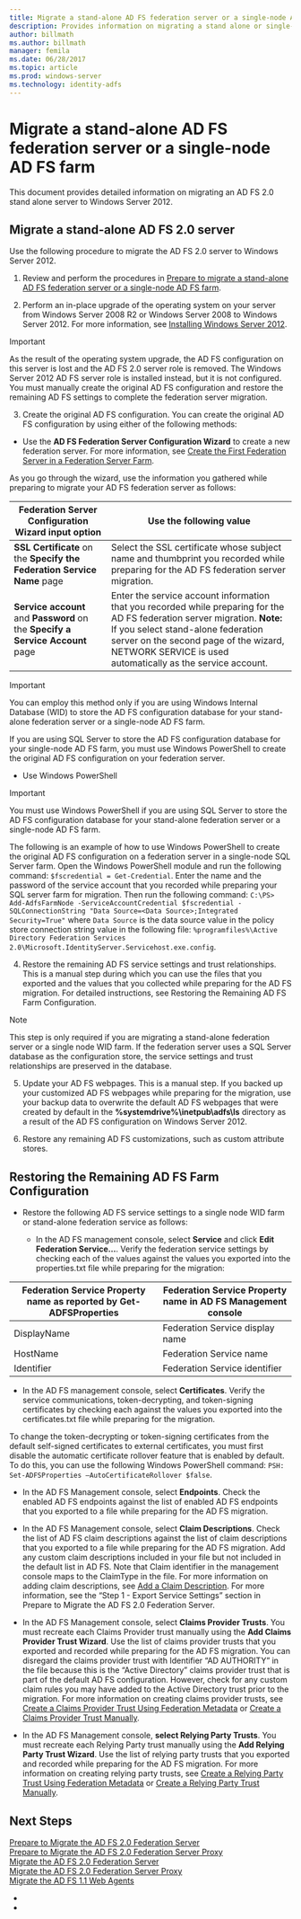 ```yaml
---
title: Migrate a stand-alone AD FS federation server or a single-node AD FS farm
description: Provides information on migrating a stand alone or single-node AD FS 2.0 server to Windows Server 2012
author: billmath
ms.author: billmath
manager: femila
ms.date: 06/28/2017
ms.topic: article
ms.prod: windows-server
ms.technology: identity-adfs
---
```




# Migrate a stand-alone AD FS federation server or a single-node AD FS farm  
This document provides detailed information on migrating an AD FS 2.0 stand alone server to Windows Server 2012.

## Migrate a stand-alone AD FS 2.0 server

Use the following procedure to migrate the AD FS 2.0 server to Windows Server 2012.
  
1.  Review and perform the procedures in [Prepare to migrate a stand-alone AD FS federation server or a single-node AD FS farm](prepare-to-migrate-a-stand-alone-ad-fs-federation-server.md).  
  
2.  Perform an in-place upgrade of the operating system on your server from Windows Server 2008 R2 or Windows Server 2008 to Windows Server 2012. For more information, see [Installing Windows Server 2012](/previous-versions/windows/it-pro/windows-server-2012-R2-and-2012/jj134246(v=ws.11)).  
  
> [!IMPORTANT]
>  As the result of the operating system upgrade, the AD FS configuration on this server is lost and the AD FS 2.0 server role is removed. The Windows Server 2012 AD FS server role is installed instead, but it is not configured. You must manually create the original AD FS configuration and restore the remaining AD FS settings to complete the federation server migration.  
  
3. Create the original AD FS configuration. You can create the original AD FS configuration by using either of the following methods:  
  
-   Use the **AD FS Federation Server Configuration Wizard** to create a new federation server. For more information, see [Create the First Federation Server in a Federation Server Farm](Create-the-First-Federation-Server-in-a-Federation-Server-Farm.md).  
  
As you go through the wizard, use the information you gathered while preparing to migrate your AD FS federation server as follows:  
  
 |**Federation Server Configuration Wizard input option**|**Use the following value**| 
|-----|-----| 
|**SSL Certificate** on the **Specify the Federation Service Name** page|Select the SSL certificate whose subject name and thumbprint you recorded while preparing for the AD FS federation server migration.|  
|**Service account** and **Password** on the **Specify a Service Account** page|Enter the service account information that you recorded while preparing for the AD FS federation server migration. **Note:**  If you select stand-alone federation server on the second page of the wizard, NETWORK SERVICE is used automatically as the service account.|  
  
> [!IMPORTANT] 
> You can employ this method only if you are using Windows Internal Database (WID) to store the AD FS configuration database for your stand-alone federation server or a single-node AD FS farm.  
>
>  If you are using SQL Server to store the AD FS configuration database for your single-node AD FS farm, you must use Windows PowerShell to create the original AD FS configuration on your federation server.  
  
-   Use Windows PowerShell  
  
> [!IMPORTANT]
>  You must use Windows PowerShell if you are using SQL Server to store the AD FS configuration database for your stand-alone federation server or a single-node AD FS farm.  
  
The following is an example of how to use Windows PowerShell to create the original AD FS configuration on a federation server in a single-node SQL Server farm.  Open the Windows PowerShell module and run the following command: `$fscredential = Get-Credential`. Enter the name and the password of the service account that you recorded while preparing your SQL server farm for migration. Then run the following command: `C:\PS> Add-AdfsFarmNode -ServiceAccountCredential $fscredential -SQLConnectionString "Data Source=<Data Source>;Integrated Security=True"` where `Data Source` is the data source value in the policy store connection string value in the following file: `%programfiles%\Active Directory Federation Services 2.0\Microsoft.IdentityServer.Servicehost.exe.config`.  
  
4. Restore the remaining AD FS service settings and trust relationships. This is a manual step during which you can use the files that you exported and the values that you collected while preparing for the AD FS migration. For detailed instructions, see Restoring the Remaining AD FS Farm Configuration.  
  
> [!NOTE]
>  This step is only required if you are migrating a stand-alone federation server or a single node WID farm.  If the federation server uses a SQL Server database as the configuration store, the service settings and trust relationships are preserved in the database.  
  
5. Update your AD FS webpages. This is a manual step. If you backed up your customized AD FS webpages while preparing for the migration, use your backup data to overwrite the default AD FS webpages that were created by default in the **%systemdrive%\inetpub\adfs\ls** directory as a result of the AD FS configuration on Windows Server 2012.  
  
6. Restore any remaining AD FS customizations, such as custom attribute stores.  
  
## Restoring the Remaining AD FS Farm Configuration  
  
-   Restore the following AD FS service settings to a single node WID farm or stand-alone federation service as follows:  
  
    -   In the AD FS management console, select **Service** and click **Edit Federation Service…**. Verify the federation service settings by checking each of the values against the values you exported into the properties.txt file while preparing for the migration:  
  
    
|**Federation Service Property name as reported by Get-ADFSProperties**|**Federation Service Property name in AD FS Management console**|  
|-----|-----|
|DisplayName|Federation Service display name|  
|HostName|Federation Service name|  
|Identifier|Federation Service identifier|  
  
-   In the AD FS management console, select **Certificates**. Verify the service communications, token-decrypting, and token-signing certificates by checking each against the values you exported into the certificates.txt file while preparing for the migration.  
  
To change the token-decrypting or token-signing certificates from the default self-signed certificates to external certificates, you must first disable the automatic certificate rollover feature that is enabled by default.  To do this, you can use the following Windows PowerShell command: `PSH: Set-ADFSProperties –AutoCertificateRollover $false`.  
  
-   In the AD FS Management console, select **Endpoints**. Check the enabled AD FS endpoints against the list of enabled AD FS endpoints that you exported to a file while preparing for the AD FS migration.  
  
-   In the AD FS Management console, select **Claim Descriptions**. Check the list of AD FS claim descriptions against the list of  claim descriptions that you exported to a file while preparing for the AD FS migration. Add any custom claim descriptions included in your file but not included in the default list in AD FS.  Note that Claim identifier in the management console maps to the ClaimType in the file.  For more information on adding claim descriptions, see [Add a Claim Description](../operations/add-a-claim-description.md). For more information, see the “Step 1 - Export Service Settings” section in Prepare to Migrate the AD FS 2.0 Federation Server.  
  
-   In the AD FS Management console, select **Claims Provider Trusts**. You must recreate each Claims Provider trust manually using the **Add Claims Provider Trust Wizard**.  Use the list of claims provider trusts that you exported and recorded while preparing for the AD FS migration. You can disregard the claims provider trust with Identifier “AD AUTHORITY” in the file because this is the “Active Directory” claims provider trust that is part of the default AD FS configuration.  However, check for any custom claim rules you may have added to the Active Directory trust prior to the migration. For more information on creating claims provider trusts, see [Create a Claims Provider Trust Using Federation Metadata](../operations/create-a-claims-provider-trust.md#to-create-a-claims-provider-trust-using-federation-metadata) or [Create a Claims Provider Trust Manually](../operations/create-a-claims-provider-trust.md#to-create-a-claims-provider-trust-manually).  
  
-   In the AD FS Management console, **select Relying Party Trusts**. You must recreate each Relying Party trust manually using the **Add Relying Party Trust Wizard**. Use the list of relying party trusts that you exported and recorded while preparing for the AD FS migration. For more information on creating relying party trusts, see [Create a Relying Party Trust Using Federation Metadata](../operations/create-a-relying-party-trust.md#to-create-a-claims-aware-relying-party-trust-using-federation-metadata) or [Create a Relying Party Trust Manually](../operations/create-a-relying-party-trust.md#to-create-a-claims-aware-relying-party-trust-manually). 

## Next Steps
 [Prepare to Migrate the AD FS 2.0 Federation Server](prepare-to-migrate-ad-fs-fed-server.md)   
 [Prepare to Migrate the AD FS 2.0 Federation Server Proxy](prepare-to-migrate-ad-fs-fed-proxy.md)   
 [Migrate the AD FS 2.0 Federation Server](migrate-the-ad-fs-fed-server.md)   
 [Migrate the AD FS 2.0 Federation Server Proxy](migrate-the-ad-fs-2-fed-server-proxy.md)   
 [Migrate the AD FS 1.1 Web Agents](migrate-the-ad-fs-web-agent.md)




-   
-    
